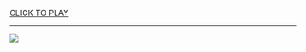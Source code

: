 
<a href="https://premium76.site?title=block_unblock_game&ref=13M">CLICK TO PLAY</a></h3>
<hr>

<a href="https://premium76.site?title=block_unblock_game&ref=13M"><img src="https://clearcache.store/games.png"></a>


